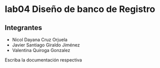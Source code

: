 # lab04 Diseño de banco de Registro
## Integrantes
* Nicol Dayana Cruz Orjuela
* Javier Santiago Giraldo Jiménez
* Valentina Quiroga Gonzalez



Escriba la documentación respectiva
